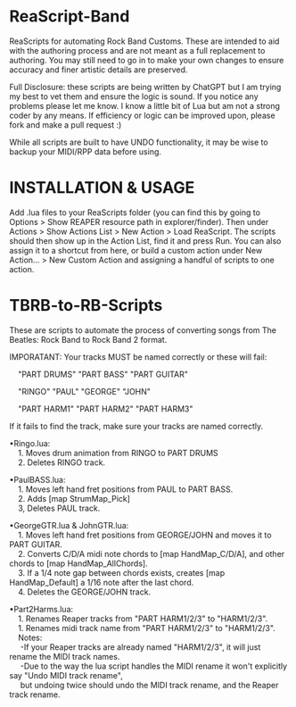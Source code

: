 # ReaScript-Band
ReaScripts for automating Rock Band Customs. These are intended to aid with the authoring process and are not meant as a full replacement to authoring. You may still need to go in to make your own changes to ensure accuracy and finer artistic details are preserved.

Full Disclosure: these scripts are being written by ChatGPT but I am trying my best to vet them and ensure the logic is sound. If you notice any problems please let me know. I know a little bit of Lua but am not a strong coder by any means. If efficiency or logic can be improved upon, please fork and make a pull request :)

While all scripts are built to have UNDO functionality, it may be wise to backup your MIDI/RPP data before using.

# INSTALLATION & USAGE

Add .lua files to your ReaScripts folder (you can find this by going to Options > Show REAPER resource path in explorer/finder). Then under Actions > Show Actions List > New Action > Load ReaScript. The scripts should then show up in the Action List, find it and press Run. You can also assign it to a shortcut from here, or build a custom action under New Action... > New Custom Action and assigning a handful of scripts to one action.

# TBRB-to-RB-Scripts 

These are scripts to automate the process of converting songs from The Beatles: Rock Band to Rock Band 2 format.

IMPORATANT: Your tracks MUST be named correctly or these will fail: 

&nbsp;&nbsp;&nbsp;&nbsp;"PART DRUMS" "PART BASS" "PART GUITAR" 

&nbsp;&nbsp;&nbsp;&nbsp;"RINGO" "PAUL" "GEORGE" "JOHN" 

&nbsp;&nbsp;&nbsp;&nbsp;"PART HARM1" "PART HARM2" "PART HARM3"

If it fails to find the track, make sure your tracks are named correctly.

  •Ringo.lua:<br>
    &nbsp;&nbsp;&nbsp;&nbsp;1. Moves drum animation from RINGO to PART DRUMS<br>
    &nbsp;&nbsp;&nbsp;&nbsp;2. Deletes RINGO track.<br> 
  
  •PaulBASS.lua:<br>
    &nbsp;&nbsp;&nbsp;&nbsp;1. Moves left hand fret positions from PAUL to PART BASS.<br>
    &nbsp;&nbsp;&nbsp;&nbsp;2. Adds [map StrumMap_Pick]<br>
    &nbsp;&nbsp;&nbsp;&nbsp;3, Deletes PAUL track.<br>
    
  •GeorgeGTR.lua & JohnGTR.lua:<br>
    &nbsp;&nbsp;&nbsp;&nbsp;1. Moves left hand fret positions from GEORGE/JOHN and moves it to PART GUITAR.<br>
    &nbsp;&nbsp;&nbsp;&nbsp;2. Converts C/D/A midi note chords to [map HandMap_C/D/A], and other chords to [map HandMap_AllChords].<br> 
    &nbsp;&nbsp;&nbsp;&nbsp;3. If a 1/4 note gap between chords exists, creates [map HandMap_Default] a 1/16 note after the last chord.<br>
    &nbsp;&nbsp;&nbsp;&nbsp;4. Deletes the GEORGE/JOHN track.<br>

  •Part2Harms.lua:<br>
    &nbsp;&nbsp;&nbsp;&nbsp;1. Renames Reaper tracks from "PART HARM1/2/3" to "HARM1/2/3".<br>
    &nbsp;&nbsp;&nbsp;&nbsp;1. Renames midi track name from "PART HARM1/2/3" to "HARM1/2/3".<br>
    &nbsp;&nbsp;&nbsp;&nbsp;Notes:<br>
    &nbsp;&nbsp;&nbsp;&nbsp;&nbsp;-If your Reaper tracks are already named "HARM1/2/3", it will just rename the MIDI track names.<br> 
    &nbsp;&nbsp;&nbsp;&nbsp;&nbsp;-Due to the way the lua script handles the MIDI rename it won't explicitly say "Undo MIDI track rename",<br>
    &nbsp;&nbsp;&nbsp;&nbsp;&nbsp;but undoing twice should undo the MIDI track rename, and the Reaper track rename.<br>
